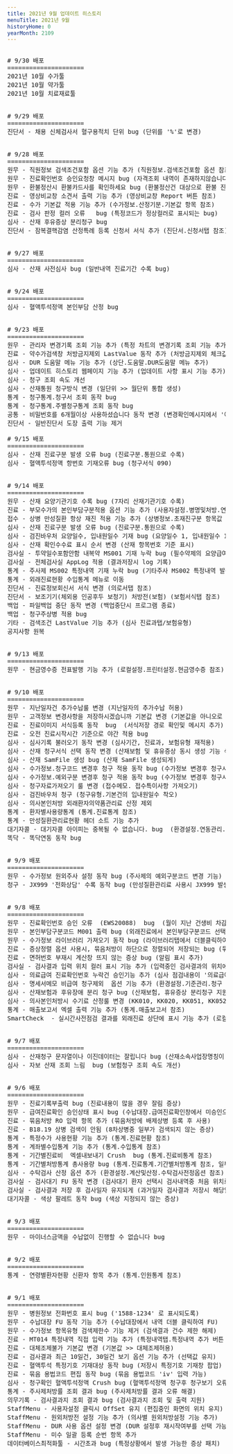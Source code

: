 ```yaml
---
title: 2021년 9월 업데이트 히스토리
menuTitle: 2021년 9월
historyHome: 0
yearMonth: 2109
---
```


<pre>

<bold># 9/30 배포</bold>  
=====================
2021년 10월 수가툴
2021년 10월 약가툴
2021년 10월 치료재료툴


<bold># 9/29 배포</bold>  
=====================
<span class="box other">진단서</span> - 채용 신체검사서 혈구용적치 단위 bug (단위를 '%'로 변경)


<bold># 9/28 배포</bold>
=====================
<span class="box jemu">원무</span> - 직원정보 검색조건포함 옵션 기능 추가 (직원정보.검색조건포함 옵션 참조)
<span class="box jemu">원무</span> - 진료확인번호 승인요청창 메시지 bug (자격조회 내역이 존재하지않습니다. 등 알림창 표시)
<span class="box jemu">원무</span> - 환불정산시 환불카드사를 확인하세요 bug (환불정산건 대상으로 환불 진행)
<span class="box chart">진료</span> - 영상비교창 소견서 출력 기능 추가 (영상비교창 Report 버튼 참조)
<span class="box chart">진료</span> - 수가 기본값 적용 기능 추가 (수가정보.산정기분.기본값 항목 참조)
<span class="box chart">진료</span> - 검사 판정 컬러 오류   bug (특정코드가 정상컬러로 표시되는 bug)
<span class="box inspect">심사</span> - 산재 후유증상 분리청구 bug
<span class="box other">진단서</span> - 잠복결핵감염 산정특례 등록 신청서 서식 추가 (진단서.신청서탭 참조)


<bold># 9/27 배포</bold>
=====================
<span class="box inspect">심사</span> - 산재 사전심사 bug (일반내역 진료기간 수록 bug)


<bold># 9/24 배포</bold>
=====================
<span class="box inspect">심사</span> - 혈액투석정액 본인부담 산정 bug


<bold># 9/23 배포</bold>
=====================
<span class="box jemu">원무</span> - 관리자 변경기록 조회 기능 추가 (특정 차트의 변경기록 조회 기능 추가)
<span class="box chart">진료</span> - 약수가검색창 처방금지제외 LastValue 동작 추가 (처방금지제외 체크값 기억)
<span class="box inspect">심사</span> - DUR 도움말 메뉴 기능 추가 (상단.도움말.DUR도움말 메뉴 추가)
<span class="box inspect">심사</span> - 업데이트 히스토리 웹페이지 기능 추가 (업데이트 사항 표시 기능 추가)
<span class="box inspect">심사</span> - 청구 조회 속도 개선
<span class="box inspect">심사</span> - 산재통원 청구방식 변경 (일단위 >> 월단위 통합 생성)
<span class="box other">통계</span> - 청구통계.청구서 조회 동작 bug
<span class="box other">통계</span> - 청구통계.주별청구통계 조회 동작 bug
<span class="box other">공통</span> - 비밀번호를 6개월이상 사용하셨습니다 동작 변경 (변경확인메시지에서 '아니오' 선택시 6개월 연장)
<span class="box other">진단서</span> - 일반진단서 도장 출력 기능 제거

<bold># 9/15 배포</bold>
=====================
<span class="box inspect">심사</span> - 산재 진료구분 발생 오류 bug (진료구분.통원으로 수록)
<span class="box inspect">심사</span> - 혈액투석정액 항번호 기재오류 bug (청구서식 090)


<bold># 9/14 배포</bold>
=====================
<span class="box jemu">원무</span> - 산재 요양기관기호 수록 bug (7자리 산재기관기호 수록)
<span class="box chart">진료</span> - 부모수가의 본인부담구분적용 옵션 기능 추가 (사용자설정.병명및처방.연결수가기본값옵션 참조)
<span class="box person">접수</span> - 상병 만성질환 항상 재진 적용 기능 추가 (상병정보.초재진구분 항목값 참조)
<span class="box inspect">심사</span> - 산재 진료구분 발생 오류 bug (진료구분.통원으로 수록)
<span class="box inspect">심사</span> - 검진바우처 요양일수, 입내원일수 기재 bug (요양일수 1, 입내원일수 1)
<span class="box inspect">심사</span> - 산재 확인수수료 표시 순서 변경 (산재 항목번호 기준 표시)
<span class="box lab">검사실</span> - 투약일수포함안함 내복약 MS001 기재 누락 bug (필수약제의 요양급여일수 및 행위료산정)
<span class="box lab">검사실</span> - 전체검사실 AppLog 적용 (결과저장시 log 기록)
<span class="box other">통계</span> - 주사제 MS002 특정내역 기재 누락 bug (기타주사 MS002 특정내역 발생)
<span class="box other">통계</span> - 외래진료현황 수입통계 메뉴로 이동
<span class="box other">진단서</span> - 진료정보회신서 서식 변경 (의로서탭 참조)
<span class="box other">진단서</span> - 보조기기(체외용 인공후두 보청기) 처방전(보험) (보험서식탭 참조)
<span class="box other">백업</span> - 파일백업 중단 동작 변경 (백업중단시 프로그램 종료)
<span class="box other">백업</span> - 청구주상병 적용 bug 
<span class="box other">기타</span> - 검색조건 LastValue 기능 추가 (심사 진료과탭/보험유형)
공지사항 원복


<bold># 9/13 배포</bold>
=====================
<span class="box jemu">원무</span> - 현금영수증 전표발행 기능 추가 (로컬설정.프린터설정.현금영수증 참조)


<bold># 9/10 배포</bold> 
=====================
<span class="box jemu">원무</span> - 지난일자건 추가수납룰 변경 (지난일자의 추가수납 허용)
<span class="box jemu">원무</span> - 고객정보 변경사항을 저장하시겠습니까 기본값 변경 (기본값을 아니오로 변경)
<span class="box chart">진료</span> - 진료이미지 서식등록 동작  bug  (서식저장 경로 확인및 메시지 추가)
<span class="box chart">진료</span> - 오전 진료시작시간 기준으로 야간 적용 bug 
<span class="box inspect">심사</span> - 심사기록 불러오기 동작 변경 (심사기간, 진료과, 보험유형 재적용)
<span class="box inspect">심사</span> - 산재 청구서식 선택 동작 변경 (산재보험 및 휴유증상 동시 생성 기능 삭제)
<span class="box inspect">심사</span> - 산재 SamFile 생성 bug (산재 SamFile 생성되게)
<span class="box inspect">심사</span> - 수가정보.청구코드 변경후 청구 적용 동작 bug (수가정보 변경후 청구시 즉시 적용)
<span class="box inspect">심사</span> - 수가정보.예외구분 변경후 청구 적용 동작 bug (수가정보 변경후 청구시 즉시 적용)
<span class="box inspect">심사</span> - 청구자료가져오기 룰 변경 (접수메모. 접수특이사항 가져오기)
<span class="box inspect">심사</span> - 검진바우처 청구 (청구유형.기본건의 입내원일수 착오)
<span class="box inspect">심사</span> - 의사본인처방 외래환자의약품관리료 산정 제외 
<span class="box other">통계</span> - 환자별사용량통계 (통계.진료통계 참조)
<span class="box other">통계</span> - 만성질환관리료현황 헤더 소트 기능 추가
<span class="box other">대기자콜</span> - 대기자콜 아이피는 중복될 수 없습니다. bug  (환경설정.연동관리.대기자콜 참조)
<span class="box other">똑닥</span> - 똑닥연동 동작 bug


<bold># 9/9 배포</bold>
=====================
<span class="box jemu">원무</span> - 수가정보 원외주사 설정 동작 bug (주사제의 예외구분코드 변경 기능)
<span class="box ask">청구</span> - JX999 '전화상담' 수록 동작 bug (만성질환관리료 사용시 JX999 발생 증상)


<bold># 9/8 배포 </bold>
=====================
<span class="box jemu">원무</span> - 진료확인번호 승인 오류  (EWS20088)  bug  (월이 지난 건생비 차감시 건강생활유지비차감액을 '0'으로 변경후 승인되게)
<span class="box jemu">원무</span> - 본인부담구분코드 M001 출력 bug (외래진료에서 본인부담구분코드 선택하지 않을 경우 조제시참조사항에 'M001'로 표시되는 증상)
<span class="box jemu">원무</span> - 수가정보 라이브러리 가져오기 동작 bug (라이브러리탭에서 더블클릭하여 가져오기할 경우 동일 청구코드 검색되도록)
<span class="box chart">진료</span> - 증상정렬 옵션 사용시, 묶음처방이 하단으로 정렬되어 저장되는 bug (묶음처방 코드를 입력된 위치에 유지)
<span class="box chart">진료</span> - 면허번호 부재시 계산창 뜨지 않는 증상 bug (알림 표시 추가)
<span class="box lab">검사실</span> - 검사결과 입력 위치 컬러 표시 기능 추가 (입력중인 검사결과의 위치에 배경색 컬러 표시)
<span class="box inspect">심사</span> - 의료급여 진료확인번호 누락건 승인기능 추가 (심사 점검내용이 '의료급여 진료확인번호 누락'건일 경우 더블클릭)
<span class="box inspect">심사</span> - 명세서메모 비급여 청구제외  옵션 기능 추가 (환경설정.기준관리.청구 명세서메모옵션 참조)
<span class="box inspect">심사</span> - 산재보험과 후유장애 분리 청구 bug (산재보험, 휴유증상 분리청구 지원)
<span class="box inspect">심사</span> - 의사본인처방시 수기료 산정룰 변경 (KK010, KK020, KK051, KK052, KK053 수기료 산정 제외)
<span class="box other">통계</span> - 매출보고서 엑셀 출력 기능 추가 (통계.매출보고서 참조)
<span class="box other">SmartCheck </span> - 실시간사전점검 결과를 외래진료 상단에 표시 기능 추가 (로컬설정.사전점검설정.점검알림옵션 참조)


<bold># 9/7 배포</bold>
=====================
<span class="box inspect">심사</span> - 산재청구 문자열이나 이진데이터는 잘립니다 bug (산재소속사업장명칭이 길경우)
<span class="box inspect">심사</span> - 자보 산재 조회 느림  bug (보험청구 조회 속도 개선)


<bold># 9/6 배포</bold>
=====================
<span class="box jemu">원무</span> - 진료기록부출력 bug (진료내용이 많을 경우 잘림 증상)
<span class="box jemu">원무</span> - 급여진료확인 승인상태 표시 bug (수납대장.급여진료확인창에서 미승인으로 표시되는 증상)
<span class="box chart">진료</span> - 묶음처방 RO 입력 항목 추가 (묶음처방에 배제상병 등록 후 사용)
<span class="box chart">진료</span> - B18.19 상병 검색이 안됨 (8차상병중 일부가 검색되지 않는 증상)
<span class="box other">통계</span> - 특정수가 사용현황 기능 추가 (통계.진료현황 참조)
<span class="box other">통계</span> - 계좌별수입통계 기능 추가 (통계.수입통계 참조)
<span class="box other">통계</span> - 기간별진료비  엑셀내보내기 Crush  bug (통계.진료비통계 참조)
<span class="box other">통계</span> - 기간별처방통계 총사용량 bug (통계.진료통계.기간별처방통계 참조, 일부건수가 누락되는 증상)
<span class="box inspect">심사</span> - 수탁검사 산정 옵션 추가 (환경설정.계산및산정.수탁검사전정옵션 참조)
<span class="box lab">검사실</span> - 검사대기 FU 동작 변경 (검사대기 환자 선택시 검사내역중 처음 위치로 이동)
<span class="box lab">검사실</span> - 검사결과 저장 후 검사일자 유지되게 (과거일자 검사결과 저장시 해당일자 유지)
<span class="box other">대기자콜</span> - 색상 팔레트 동작 bug (색상 지정되지 않는 증상)


<bold># 9/3 배포</bold>
=====================
<span class="box jemu">원무</span> - 마이너스금액을 수납없이 진행할 수 없습니다 bug


<bold># 9/2 배포</bold>
=====================
<span class="box other">통계</span> - 연령별환자현황 신환자 항목 추가 (통계.인원통계 참조)


<bold># 9/1 배포</bold> 
=====================
<span class="box jemu">원무</span> - 병원정보 전화번호 표시 bug ('1588-1234' 로 표시되도록)
<span class="box jemu">원무</span> - 수납대장 FU 동작 기능 추가 (수납대장에서 내역 더블 클릭하여 FU)
<span class="box jemu">원무</span> - 수가정보 항목유형 검색제한수 기능 제거 (검색결과 건수 제한 해제)
<span class="box chart">진료</span> - MT014 특정내역 직접 입력 기능 추가 (특정내역탭.특정내역 추가 버튼 참조)
<span class="box chart">진료</span> - 대체조제불가 기본값 변경 (기본값 >> 대체조제허용)
<span class="box chart">진료</span> - 검사결과 최근 10일건, 30일건 보기 옵션 기능 추가 (선택값 유지)
<span class="box chart">진료</span> - 혈액투석 특정기호 기재대상 동작 bug (저장시 특정기호 기재창 팝업)
<span class="box chart">진료</span> - 묶음 용법코드 편집 동작 bug (묶음 용법코드 'iv' 입력 가능)
<span class="box inspect">심사</span> - 청구확인 혈액투석정액 Crush bug (혈액투석정액 청구후 청구보기 오류 해결)
<span class="box other">통계</span> - 주사제처방률 조회 결과 bug (주사제처방률 결과 오류 해결)
<span class="box other">의무기록</span> - 검사결과지 조회 결과 bug (검사결과지 조회 및 출력 지원)
<span class="box other">StaffMenu</span> - 사용자설정 클릭시 OffSet 유지 (편집중인 화면의 위치 유지)
<span class="box other">StaffMenu</span> - 원외처방전 설정 기능 추가 (의사별 원외처방설정 기능 추가)
<span class="box other">StaffMenu</span> - DUR 사용 옵션 설정 변경 (DUR 설정후 재시작여부를 선택 가능하게)
<span class="box other">StaffMenu</span> - 미수 일괄 등록 순번 항목 추가
<span class="box other">데이터베이스최적화툴</span> - 시간초과 bug (특정상황에서 발생 가능한 증상 패치)
</pre>


